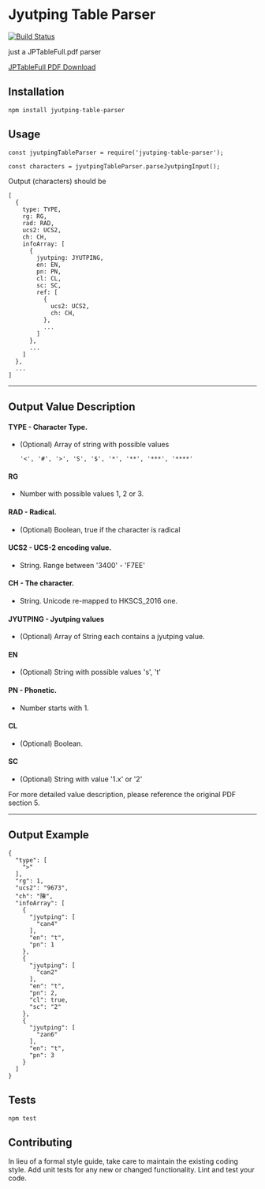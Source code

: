 # Jyutping Table Parser
[![Build Status](https://travis-ci.org/chaklim/jyutping-table-parser.svg?branch=master)](https://travis-ci.org/chaklim/jyutping-table-parser)

just a JPTableFull.pdf parser

[JPTableFull PDF Download](http://www.iso10646hk.net/download/jp/doc/JPTableFull.pdf)

## Installation

  `npm install jyutping-table-parser`

## Usage

    const jyutpingTableParser = require('jyutping-table-parser');

    const characters = jyutpingTableParser.parseJyutpingInput();

  Output (characters) should be 

    [
      {
        type: TYPE,
        rg: RG,
        rad: RAD,
        ucs2: UCS2,
        ch: CH,
        infoArray: [
          {
            jyutping: JYUTPING,
            en: EN,
            pn: PN,
            cl: CL,
            sc: SC,
            ref: [
              {
                ucs2: UCS2,
                ch: CH,
              },
              ...
            ]
          },
          ...
        ]
      },
      ...
    ]

---
## Output Value Description

#### TYPE - Character Type.
- (Optional) Array of string with possible values
          
      '<', '#', '>', 'S', '$', '*', '**', '***', '****'
  
#### RG
- Number with possible values 1, 2 or 3.

#### RAD - Radical.
- (Optional) Boolean, true if the character is radical

#### UCS2 - UCS-2 encoding value.
- String. Range between '3400' - 'F7EE'

#### CH - The character.
- String. Unicode re-mapped to HKSCS_2016 one.
  
#### JYUTPING - Jyutping values
- (Optional) Array of String each contains a jyutping value. 
 
#### EN
  - (Optional) String with possible values 's', 't'

#### PN - Phonetic.
  - Number starts with 1.
  
#### CL
  - (Optional) Boolean.

#### SC
  - (Optional) String with value '1.x' or '2'

For more detailed value description, please reference the original PDF section 5.

---

## Output Example
    
    {
      "type": [
        ">"
      ],
      "rg": 1,
      "ucs2": "9673",
      "ch": "陳",
      "infoArray": [
        {
          "jyutping": [
            "can4"
          ],
          "en": "t",
          "pn": 1
        },
        {
          "jyutping": [
            "can2"
          ],
          "en": "t",
          "pn": 2,
          "cl": true,
          "sc": "2"
        },
        {
          "jyutping": [
            "zan6"
          ],
          "en": "t",
          "pn": 3
        }
      ]
    }

## Tests

  `npm test`

## Contributing

In lieu of a formal style guide, take care to maintain the existing coding style. Add unit tests for any new or changed functionality. Lint and test your code.